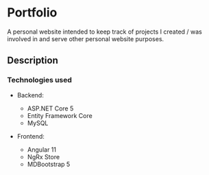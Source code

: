 # Portfolio

A personal website intended to keep track of projects I created / was involved in and serve other personal website purposes.

## Description

### Technologies used

- Backend:
    - ASP.NET Core 5
    - Entity Framework Core
    - MySQL

- Frontend:
    - Angular 11
    - NgRx Store
    - MDBootstrap 5